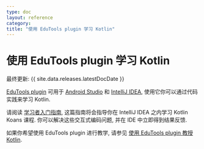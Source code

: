 ```yaml
---
type: doc
layout: reference
category:
title: "使用 EduTools plugin 学习 Kotlin"
---
```


# 使用 EduTools plugin 学习 Kotlin

最终更新: {{ site.data.releases.latestDocDate }}

[EduTools plugin](https://plugins.jetbrains.com/plugin/10081-edutools) 可用于
[Android Studio](https://developer.android.com/studio)
和 [IntelliJ IDEA](https://www.jetbrains.com/idea/), 
使用它你可以通过代码实践来学习 Kotlin.

请阅读 [学习者入门指南](https://plugins.jetbrains.com/plugin/10081-edutools/docs/learner-start-guide.html?section=Kotlin%20Koans),
这篇指南将会指导你在 IntelliJ IDEA 之内学习 Kotlin Koans 课程.
你可以解决这些交互式编码问题, 并在 IDE 中立即得到结果反馈. 

如果你希望使用 EduTools plugin 进行教学, 请参见 [使用 EduTools plugin 教授 Kotlin](edu-tools-educator.html).

